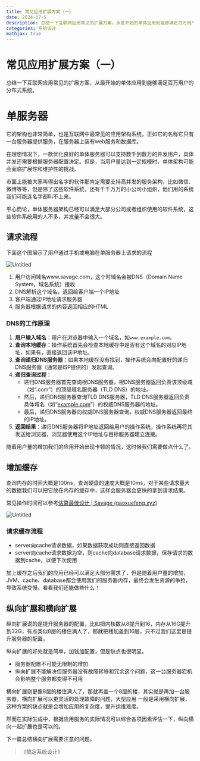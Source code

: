 ```yaml
---
title: 常见应用扩展方案（一）
date: 2024-07-5
description: 总结一下互联网应用常见的扩展方案，从最开始的单体应用到能够满足百万用户的分布式系统。
categories: 系统设计
mathjax: true
---
```

# 常见应用扩展方案（一）

总结一下互联网应用常见的扩展方案，从最开始的单体应用到能够满足百万用户的分布式系统。

# 单服务器

它的架构也非常简单，也是互联网中最常见的应用架构系统，正如它的名称它只有一台服务器提供服务，在服务器上装有web服务和数据库。

在理想情况下，一款优化良好的单体服务器可以支持数千到数万的并发用户，具体并发还需要根据服务器配置决定。但是，当用户量达到一定规模时，单体架构可能会面临扩展性和维护性的挑战。

市面上能被大家叫得出名字的软件那肯定需要支持高并发的服务架构，比如微信、微博等等，但是除了这些软件系统，还有千千万万的小公司小组织，他们用的系统我们可能连名字都叫不上来。

平心而论，单体服务器架构已经可以满足大部分公司或者组织使用的软件系统，这些软件系统用的人不多，并发量不会很大。

## 请求流程

下面这个图展示了用户通过手机或电脑在单服务器上请求的流程

![Untitled](/pic/%E5%B8%B8%E8%A7%81%E5%BA%94%E7%94%A8%E6%89%A9%E5%B1%95%E6%96%B9%E6%A1%88%EF%BC%88%E4%B8%80%EF%BC%89%20c113ffe49015483b9dc77f0d9250f6fd/Untitled.png)

1. 用户访问域名www.savage.com，这个时域名会被DNS（Domain Name System，域名系统）接收
2. DNS解析这个域名，返回给客户端一个IP地址
3. 客户端通过IP地址请求服务器
4. 服务器根据请求的内容返回相应的HTML

### DNS的工作原理

1. **用户输入域名**：用户在浏览器中输入一个域名，如`www.example.com`。
2. **查询本地缓存**：操作系统首先会检查本地缓存中是否有这个域名的对应IP地址，如果有，直接返回该IP地址。
3. **查询递归DNS服务器**：如果本地缓存没有找到，操作系统会向配置好的递归DNS服务器（通常是ISP提供的）发起查询。
4. **递归查询过程**：
    - 递归DNS服务器首先查询根DNS服务器，根DNS服务器返回负责该顶级域（如“.com”）的顶级域名服务器（TLD DNS）的地址。
    - 然后，递归DNS服务器查询TLD DNS服务器，TLD DNS服务器返回负责具体域名（如“[example.com](http://example.com/)”）的权威DNS服务器的地址。
    - 最后，递归DNS服务器向权威DNS服务器查询，权威DNS服务器返回最终的IP地址。
5. **返回结果**：递归DNS服务器将IP地址返回给用户的操作系统，操作系统再将其发送给浏览器，浏览器使用这个IP地址与目标服务器建立连接。

随着用户量的增加我们的应用开始出现卡顿的情况，这时候我们需要做点什么了。

## 增加缓存

查询内存的时间大概是100ns，查询硬盘的速度大概是10ms，对于某些请求量大的数据我们可以把它放在内存的缓存中，这样会服务器会更快的拿到请求结果。

常见操作时间可以参考[估算最佳设计 | Savage (gaoxuefeng.xyz)](https://www.gaoxuefeng.xyz/2024/06/16/%E4%BC%B0%E7%AE%97%E6%9C%80%E4%BD%B3%E8%AE%BE%E8%AE%A1%20c61b650fd719444893ba110836bb92a6/)

![Untitled](/pic/%E5%B8%B8%E8%A7%81%E5%BA%94%E7%94%A8%E6%89%A9%E5%B1%95%E6%96%B9%E6%A1%88%EF%BC%88%E4%B8%80%EF%BC%89%20c113ffe49015483b9dc77f0d9250f6fd/Untitled%201.png)

### 请求缓存流程

- server向cache请求数据，如果数据获取成功则直接返回数据
- server向cache请求数据为空，则cache向database请求数据，保存请求的数据到cache，以便下次使用

加上缓存之后我们的应用已经可以满足大部分需求了，但是随着用户量的增加，JVM、cache、database都会使用我们的服务器内存，最终会发生资源的争抢，导致系统变慢。看看我们还能做些什么！

## 纵向扩展和横向扩展

纵向扩展说的是提升服务器的配置，比如把内核数从8提升到16，内存从16G提升到32G，有点类似8层的楼住满人了，那就把楼加盖到16层，只不过我们这里是提升服务器的配置。

纵向扩展的好处就是简单，加钱加配置，但是缺点也很明显。

- 服务器配置不可能无限制的增加
- 纵向扩展不能解决但服务器没有故障转移和冗余这个问题，这一台服务器宕机会影响整个服务都变得不可用

横向扩展则更像8层的楼住满人了，那就再盖一个8层的楼，其实就是再加一台服务器。横向扩展可以更灵活的处理故障的问题，大型应用 一般是采用横向扩展，这种方案的缺点就是会增加应用的复杂度，提升运维难度。

然而在实际生成中，根据应用服务的实际情况可以综合各项因素评估一下，纵向横向一起扩展也是可以的。

下一篇总结横向扩展需要注意的问题。

> 《搞定系统设计》
>